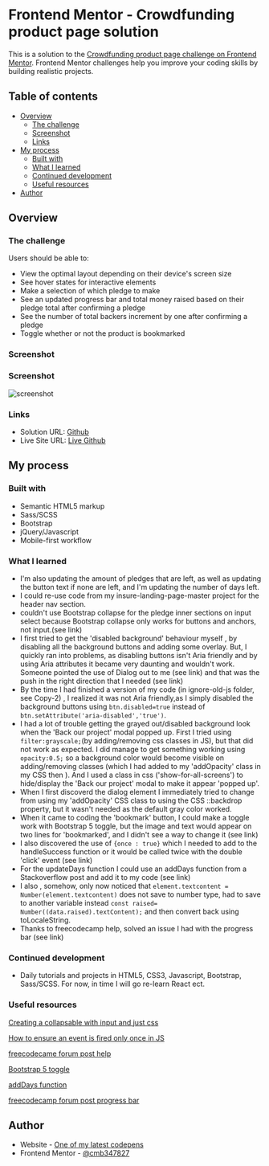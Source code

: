# Frontend Mentor - Crowdfunding product page solution

This is a solution to the [Crowdfunding product page challenge on Frontend Mentor](https://www.frontendmentor.io/challenges/crowdfunding-product-page-7uvcZe7ZR). Frontend Mentor challenges help you improve your coding skills by building realistic projects. 

## Table of contents

- [Overview](#overview)
  - [The challenge](#the-challenge)
  - [Screenshot](#screenshot)
  - [Links](#links)
- [My process](#my-process)
  - [Built with](#built-with)
  - [What I learned](#what-i-learned)
  - [Continued development](#continued-development)
  - [Useful resources](#useful-resources)
- [Author](#author)

## Overview

### The challenge

Users should be able to:

- View the optimal layout depending on their device's screen size
- See hover states for interactive elements
- Make a selection of which pledge to make
- See an updated progress bar and total money raised based on their pledge total after confirming a pledge
- See the number of total backers increment by one after confirming a pledge
- Toggle whether or not the product is bookmarked

### Screenshot

### Screenshot

![screenshot](./images/screenshot.PNG "screenshot")

### Links

- Solution URL: [Github]()
- Live Site URL: [Live Github]()

## My process

### Built with

- Semantic HTML5 markup
- Sass/SCSS
- Bootstrap
- jQuery/Javascript
- Mobile-first workflow


### What I learned

- I'm also updating the amount of pledges that are left, as well as updating the button text if none are left, and I'm updating the number of days left.
- I could re-use code from my insure-landing-page-master project for the header nav section.
- couldn't use Bootstrap collapse for the pledge inner sections on input select because Bootstrap collapse only works for buttons and anchors, not input.(see link)
- I first tried to get the 'disabled background' behaviour myself , by disabling all the background buttons and adding some overlay. But, I quickly ran 
  into problems, as disabling buttons isn't Aria friendly and by using Aria attributes it became very daunting and wouldn't work.
  Someone pointed the use of Dialog out to me (see link) and that was the push in the right direction that I needed (see link)
- By the time I had finished a version of my code (in ignore-old-js folder, see Copy-2) , I realized it was not Aria friendly,as I simply disabled the background buttons using `btn.disabled=true`  instead of  `btn.setAttribute('aria-disabled','true')`. 
- I had a lot of trouble getting the grayed out/disabled background look when the 'Back our project' modal popped up. First I tried using `filter:grayscale;`(by adding/removing css classes in JS), but that did not work as expected. I did manage to get something working using `opacity:0.5;` so a background color would become visible on adding/removing classes (which I had added to my 'addOpacity' class in my CSS then ). And I used a class in css ('show-for-all-screens') to hide/display the 'Back our project' modal to make it appear 'popped up'. 
- When I first discoverd the dialog element I immediately tried to change from using my 'addOpacity' CSS class to using the CSS ::backdrop property, but it wasn't needed as the default gray color worked.
- When it came to coding the 'bookmark' button, I could make a toggle work with Bootstrap 5 toggle, but the image and text would appear on two lines for 'bookmarked', and I didn't see a way to change it (see link)
- I also discovered the use of `{once : true}` which I needed to add to the handleSuccess function or it would be called twice with the double 'click' event (see link)
- For the updateDays function I could use an addDays function from a Stackoverflow post and add it to my code (see link)
- I also , somehow, only now noticed that `element.textcontent = Number(element.textcontent)`  does not save to number type, had to save to another variable instead `const raised= Number((data.raised).textContent);` and then convert back using toLocaleString.
- Thanks to freecodecamp help, solved an issue I had with the progress bar (see link)



### Continued development

- Daily tutorials and projects in HTML5, CSS3, Javascript, Bootstrap, Sass/SCSS. For now, in time I will go re-learn React ect.

### Useful resources

[Creating a collapsable with input and just css](https://stackoverflow.com/questions/61011140/how-do-i-create-a-collapsible-element-with-just-css-using-input-and-labels)

[How to ensure an event is fired only once in JS](https://www.educative.io/answers/how-to-ensure-an-event-listener-is-only-fired-once-in-javascript)

[freecodecame forum post help](https://forum.freecodecamp.org/t/disabling-a-button-or-input-type-checkbox-using-aria-disabled/683462/10)

[Bootstrap 5 toggle](https://palcarazm.github.io/bootstrap5-toggle/#custom-text)

[addDays function](https://stackoverflow.com/questions/563406/how-to-add-days-to-date)

[freecodecamp forum post progress bar](https://forum.freecodecamp.org/t/progress-bar-not-behaving-as-expected/685406/3)


## Author

- Website - [One of my latest codepens](https://codepen.io/cynthiab72/pen/oNybYON)
- Frontend Mentor - [@cmb347827](https://www.frontendmentor.io/profile/cmb347827)

